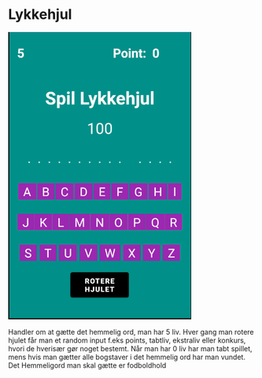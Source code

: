 # Lykkehjul

![](LykkehjulForside.PNG)

Handler om at gætte det hemmelig ord, man har 5 liv. 
Hver gang man rotere hjulet får man et random input f.eks points, tabtliv, ekstraliv eller konkurs, hvori de hverisær gør noget bestemt. 
Når man har 0 liv har man tabt spillet, mens hvis man gætter alle bogstaver i det hemmelig ord har man vundet. Det Hemmeligord man skal gætte er fodboldhold
